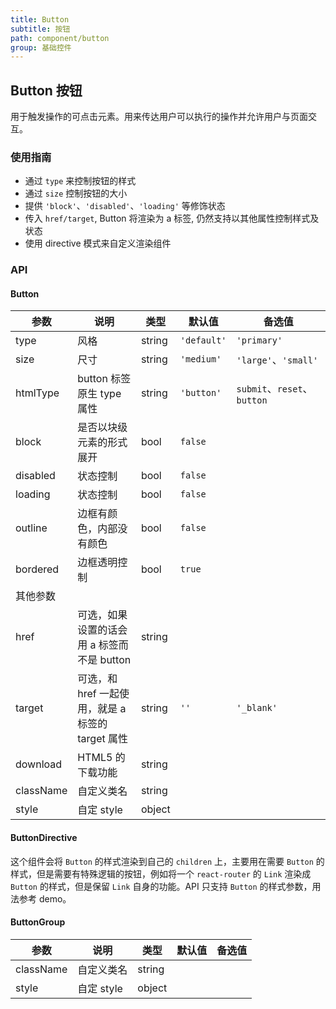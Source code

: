 ```yaml
---
title: Button
subtitle: 按钮
path: component/button
group: 基础控件
---
```


## Button 按钮

用于触发操作的可点击元素。用来传达用户可以执行的操作并允许用户与页面交互。

### 使用指南

- 通过 `type` 来控制按钮的样式
- 通过 `size` 控制按钮的大小
- 提供 `'block'`、`'disabled'`、`'loading'` 等修饰状态
- 传入 `href/target`, Button 将渲染为 a 标签, 仍然支持以其他属性控制样式及状态
- 使用 directive 模式来自定义渲染组件

### API

#### Button

| 参数      | 说明                                              | 类型   | 默认值      | 备选值                               |
| --------- | ------------------------------------------------- | ------ | ----------- | ------------------------------------ |
| type      | 风格                                              | string | `'default'` | `'primary'`                          |
| size      | 尺寸                                              | string | `'medium'`  | `'large'`、`'small'`                 |
| htmlType  | button 标签原生 type 属性                         | string | `'button'`  | `submit`、`reset`、`button`          |
| block     | 是否以块级元素的形式展开                          | bool   | `false`     |                                      |
| disabled  | 状态控制                                          | bool   | `false`     |                                      |
| loading   | 状态控制                                          | bool   | `false`     |                                      |
| outline   | 边框有颜色，内部没有颜色                          | bool   | `false`     |                                      |
| bordered  | 边框透明控制                                      | bool   | `true`      |                                      |
| 其他参数  |                                                   |        |             |                                      |
| href      | 可选，如果设置的话会用 a 标签而不是 button        | string |             |                                      |
| target    | 可选，和 href 一起使用，就是 a 标签的 target 属性 | string | `''`        | `'_blank'`                           |
| download  | HTML5 的下载功能                                  | string |             |                                      |
| className | 自定义类名                                        | string |             |                                      |
| style     | 自定 style                                        | object |             |                                      |

#### ButtonDirective

这个组件会将 `Button` 的样式渲染到自己的 `children` 上，主要用在需要 `Button` 的样式，但是需要有特殊逻辑的按钮，例如将一个 `react-router` 的 `Link` 渲染成 `Button` 的样式，但是保留 `Link` 自身的功能。API 只支持 `Button` 的样式参数，用法参考 demo。

#### ButtonGroup

| 参数      | 说明       | 类型   | 默认值   | 备选值 |
| --------- | ---------- | ------ | -------- | ------ |
| className | 自定义类名 | string |          |        |
| style     | 自定 style | object |          |        |
